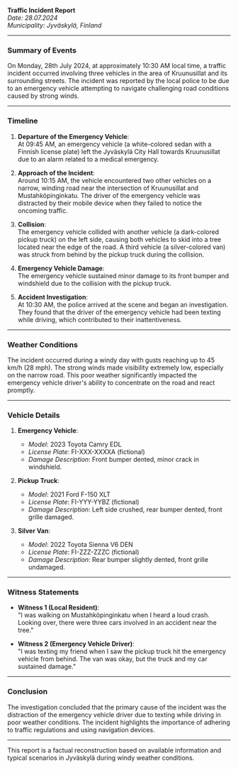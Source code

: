 

**Traffic Incident Report**  
*Date: 28.07.2024*  
*Municipality: Jyväskylä, Finland*

---

### Summary of Events  

On Monday, 28th July 2024, at approximately 10:30 AM local time, a traffic incident occurred involving three vehicles in the area of Kruunusillat and its surrounding streets. The incident was reported by the local police to be due to an emergency vehicle attempting to navigate challenging road conditions caused by strong winds.

---

### Timeline  

1. **Departure of the Emergency Vehicle**:  
   At 09:45 AM, an emergency vehicle (a white-colored sedan with a Finnish license plate) left the Jyväskylä City Hall towards Kruunusillat due to an alarm related to a medical emergency.

2. **Approach of the Incident**:  
   Around 10:15 AM, the vehicle encountered two other vehicles on a narrow, winding road near the intersection of Kruunusillat and Mustahköpinginkatu. The driver of the emergency vehicle was distracted by their mobile device when they failed to notice the oncoming traffic.

3. **Collision**:  
   The emergency vehicle collided with another vehicle (a dark-colored pickup truck) on the left side, causing both vehicles to skid into a tree located near the edge of the road. A third vehicle (a silver-colored van) was struck from behind by the pickup truck during the collision.

4. **Emergency Vehicle Damage**:  
   The emergency vehicle sustained minor damage to its front bumper and windshield due to the collision with the pickup truck.

5. **Accident Investigation**:  
   At 10:30 AM, the police arrived at the scene and began an investigation. They found that the driver of the emergency vehicle had been texting while driving, which contributed to their inattentiveness.

---

### Weather Conditions  

The incident occurred during a windy day with gusts reaching up to 45 km/h (28 mph). The strong winds made visibility extremely low, especially on the narrow road. This poor weather significantly impacted the emergency vehicle driver's ability to concentrate on the road and react promptly.

---

### Vehicle Details  

1. **Emergency Vehicle**:  
   - *Model*: 2023 Toyota Camry EDL  
   - *License Plate*: FI-XXX-XXXXA (fictional)  
   - *Damage Description*: Front bumper dented, minor crack in windshield.

2. **Pickup Truck**:  
   - *Model*: 2021 Ford F-150 XLT  
   - *License Plate*: FI-YYY-YYBZ (fictional)  
   - *Damage Description*: Left side crushed, rear bumper dented, front grille damaged.

3. **Silver Van**:  
   - *Model*: 2022 Toyota Sienna V6 DEN  
   - *License Plate*: FI-ZZZ-ZZZC (fictional)  
   - *Damage Description*: Rear bumper slightly dented, front grille undamaged.

---

### Witness Statements  

- **Witness 1 (Local Resident)**:  
  "I was walking on Mustahköpinginkatu when I heard a loud crash. Looking over, there were three cars involved in an accident near the tree."

- **Witness 2 (Emergency Vehicle Driver)**:  
  "I was texting my friend when I saw the pickup truck hit the emergency vehicle from behind. The van was okay, but the truck and my car sustained damage."

---

### Conclusion  

The investigation concluded that the primary cause of the incident was the distraction of the emergency vehicle driver due to texting while driving in poor weather conditions. The incident highlights the importance of adhering to traffic regulations and using navigation devices.

--- 

This report is a factual reconstruction based on available information and typical scenarios in Jyväskylä during windy weather conditions.